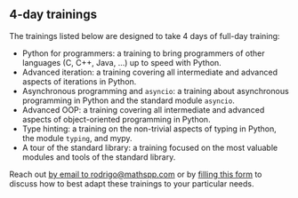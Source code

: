 ## 4-day trainings

The trainings listed below are designed to take 4 days of full-day training:

 - Python for programmers: a training to bring programmers of other languages (C, C++, Java, ...) up to speed with Python.
 - Advanced iteration: a training covering all intermediate and advanced aspects of iterations in Python.
 - Asynchronous programming and `asyncio`: a training about asynchronous programming in Python and the standard module `asyncio`.
 - Advanced OOP: a training covering all intermediate and advanced aspects of object-oriented programming in Python.
 - Type hinting: a training on the non-trivial aspects of typing in Python, the module `typing`, and mypy.
 - A tour of the standard library: a training focused on the most valuable modules and tools of the standard library.

Reach out [by email to rodrigo@mathspp.com](mailto:rodrigo@mathspp.com) or by [filling this form](/contact-me) to discuss how to best adapt these trainings to your particular needs.
